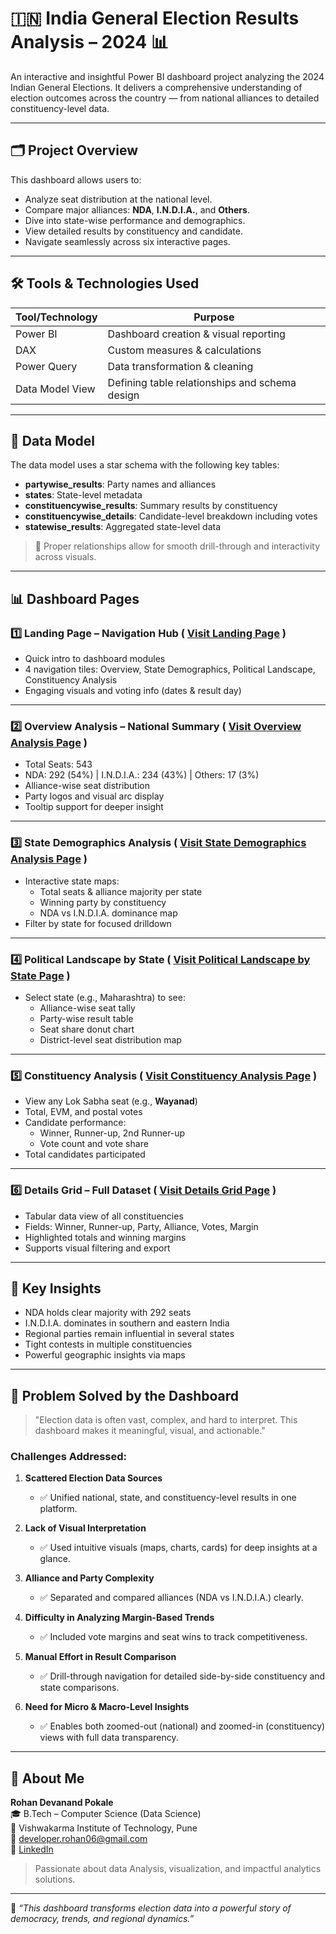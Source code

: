 # 🇮🇳 India General Election Results Analysis – 2024 📊

An interactive and insightful Power BI dashboard project analyzing the 2024 Indian General Elections. It delivers a comprehensive understanding of election outcomes across the country — from national alliances to detailed constituency-level data.

---

## 🗂 Project Overview

This dashboard allows users to:
- Analyze seat distribution at the national level.
- Compare major alliances: **NDA**, **I.N.D.I.A.**, and **Others**.
- Dive into state-wise performance and demographics.
- View detailed results by constituency and candidate.
- Navigate seamlessly across six interactive pages.

---

## 🛠 Tools & Technologies Used

| Tool/Technology | Purpose                                           |
|-----------------|---------------------------------------------------|
| Power BI        | Dashboard creation & visual reporting             |
| DAX             | Custom measures & calculations                    |
| Power Query     | Data transformation & cleaning                    |
| Data Model View | Defining table relationships and schema design    |

---

## 🧱 Data Model

The data model uses a star schema with the following key tables:

- **partywise_results**: Party names and alliances
- **states**: State-level metadata
- **constituencywise_results**: Summary results by constituency
- **constituencywise_details**: Candidate-level breakdown including votes
- **statewise_results**: Aggregated state-level data

> 🔄 Proper relationships allow for smooth drill-through and interactivity across visuals.

---

## 📊 Dashboard Pages

### 1️⃣ Landing Page – Navigation Hub ( [Visit Landing Page](https://github.com/Rohan-pokale/Power-Bi-Project2-Indian_General_Election_Result_Dashboard/blob/main/Page1-Landing%20Page.PNG) )
- Quick intro to dashboard modules
- 4 navigation tiles: Overview, State Demographics, Political Landscape, Constituency Analysis
- Engaging visuals and voting info (dates & result day)

---

### 2️⃣ Overview Analysis – National Summary ( [Visit Overview Analysis Page](https://github.com/Rohan-pokale/Power-Bi-Project2-Indian_General_Election_Result_Dashboard/blob/main/Page2-Overview%20Analysis.PNG) )
- Total Seats: 543
- NDA: 292 (54%) | I.N.D.I.A.: 234 (43%) | Others: 17 (3%)
- Alliance-wise seat distribution
- Party logos and visual arc display
- Tooltip support for deeper insight

---

### 3️⃣ State Demographics Analysis ( [Visit State Demographics Analysis Page](https://github.com/Rohan-pokale/Power-Bi-Project2-Indian_General_Election_Result_Dashboard/blob/main/Page3-State%20Demographics%20Analysis.PNG) )
- Interactive state maps:
  - Total seats & alliance majority per state
  - Winning party by constituency
  - NDA vs I.N.D.I.A. dominance map
- Filter by state for focused drilldown

---

### 4️⃣ Political Landscape by State ( [Visit Political Landscape by State Page](https://github.com/Rohan-pokale/Power-Bi-Project2-Indian_General_Election_Result_Dashboard/blob/main/Page4-Political%20Landscape%20By%20State.PNG) )
- Select state (e.g., Maharashtra) to see:
  - Alliance-wise seat tally
  - Party-wise result table
  - Seat share donut chart
  - District-level seat distribution map

---

### 5️⃣ Constituency Analysis ( [Visit Constituency Analysis Page](https://github.com/Rohan-pokale/Power-Bi-Project2-Indian_General_Election_Result_Dashboard/blob/main/Page5-Constituency%20Analysis.PNG) )
- View any Lok Sabha seat (e.g., **Wayanad**)
- Total, EVM, and postal votes
- Candidate performance:
  - Winner, Runner-up, 2nd Runner-up
  - Vote count and vote share
- Total candidates participated

---

### 6️⃣ Details Grid – Full Dataset ( [Visit Details Grid Page](https://github.com/Rohan-pokale/Power-Bi-Project2-Indian_General_Election_Result_Dashboard/blob/main/Page6-Details%20Grid.PNG) )
- Tabular data view of all constituencies
- Fields: Winner, Runner-up, Party, Alliance, Votes, Margin
- Highlighted totals and winning margins
- Supports visual filtering and export

---

## 🧠 Key Insights

- NDA holds clear majority with 292 seats
- I.N.D.I.A. dominates in southern and eastern India
- Regional parties remain influential in several states
- Tight contests in multiple constituencies
- Powerful geographic insights via maps

---

## 🧩 Problem Solved by the Dashboard

> "Election data is often vast, complex, and hard to interpret. This dashboard makes it meaningful, visual, and actionable."

### Challenges Addressed:

1. **Scattered Election Data Sources**
   - ✅ Unified national, state, and constituency-level results in one platform.

2. **Lack of Visual Interpretation**
   - ✅ Used intuitive visuals (maps, charts, cards) for deep insights at a glance.

3. **Alliance and Party Complexity**
   - ✅ Separated and compared alliances (NDA vs I.N.D.I.A.) clearly.

4. **Difficulty in Analyzing Margin-Based Trends**
   - ✅ Included vote margins and seat wins to track competitiveness.

5. **Manual Effort in Result Comparison**
   - ✅ Drill-through navigation for detailed side-by-side constituency and state comparisons.

6. **Need for Micro & Macro-Level Insights**
   - ✅ Enables both zoomed-out (national) and zoomed-in (constituency) views with full data transparency.

---

## 👤 About Me

**Rohan Devanand Pokale**  
🎓 B.Tech – Computer Science (Data Science)  
🏫 Vishwakarma Institute of Technology, Pune  
📧 developer.rohan06@gmail.com  
🔗 [LinkedIn](https://www.linkedin.com/in/rohan-pokale-a774b2308)  

> Passionate about data Analysis, visualization, and impactful analytics solutions.

---

📌 _“This dashboard transforms election data into a powerful story of democracy, trends, and regional dynamics.”_
